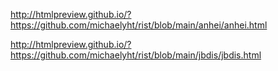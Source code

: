 <!--暗黑 内侧下载-->

http://htmlpreview.github.io/?https://github.com/michaelyht/rist/blob/main/anhei/anhei.html


<!--j8 生产 内侧下载-->

http://htmlpreview.github.io/?https://github.com/michaelyht/rist/blob/main/jbdis/jbdis.html
